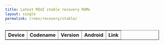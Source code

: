 ```yaml
---
title: Latest MIUI stable recovery ROMs
layout: single
permalink: /roms/recovery/stable/
---
```


<div class="stable_recovery">
	<script>
		$(function() {
		var sr_devices = [];
		$.getJSON('https://raw.githubusercontent.com/XiaomiFirmwareUpdater/miui-updates-tracker/master/stable_recovery/stable_recovery.json', function(data) {
		   $.each(data, function(i, sf) {
			  var sf_tblRow = "<tr>" + "<td style=\"text-align: left\">" + sf.device + "</td>" + "<td style=\"text-align: left\">" + sf.codename + "</td>" +
			   "<td style=\"text-align: left\">" + sf.version + "</td>" + "<td style=\"text-align: left\">" + sf.android + "</td>" + "<td style=\"text-align: left\">" + "<a href=" + sf.download + ">Download</a>" + "</td>" + "</tr>"
			   $(sf_tblRow).appendTo("#stable_recovery tbody");
		 });
		});
		});
	</script>
	<table id="stable_recovery" border="1">
		<thead>
			<th style="text-align: center">Device</th>
			<th style="text-align: center">Codename</th>
			<th style="text-align: center">Version</th>
			<th style="text-align: center">Android</th>
			<th style="text-align: center">Link</th>
		</thead>
		<tbody>
		</tbody>
	</table>
</div>
